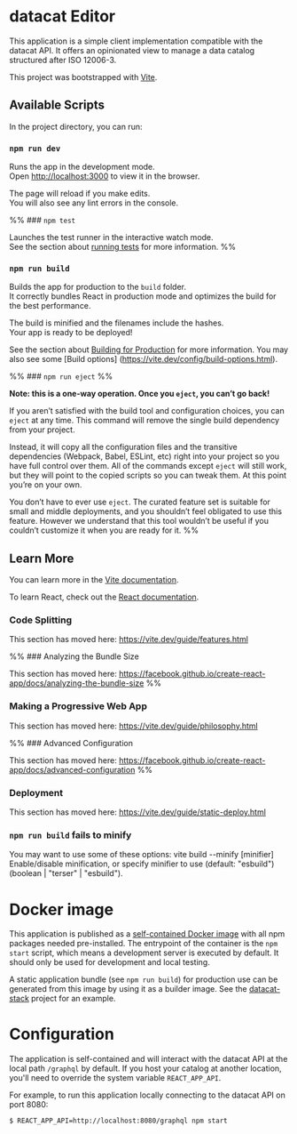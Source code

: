 # datacat Editor

This application is a simple client implementation compatible with the datacat API.
It offers an opinionated view to manage a data catalog structured after ISO 12006-3.

This project was bootstrapped with [Vite](https://github.com/vitejs/vite).

## Available Scripts

In the project directory, you can run:

### `npm run dev`

Runs the app in the development mode.<br />
Open [http://localhost:3000](http://localhost:3000) to view it in the browser.

The page will reload if you make edits.<br />
You will also see any lint errors in the console.

%% ### `npm test`

Launches the test runner in the interactive watch mode.<br />
See the section about [running tests](https://facebook.github.io/create-react-app/docs/running-tests) for more information. %% 

### `npm run build`

Builds the app for production to the `build` folder.<br />
It correctly bundles React in production mode and optimizes the build for the best performance.

The build is minified and the filenames include the hashes.<br />
Your app is ready to be deployed!

See the section about [Building for Production](https://vite.dev/guide/build.html) for more information.
You may also see some [Build options] (https://vite.dev/config/build-options.html). 

%% ### `npm run eject` %% 

**Note: this is a one-way operation. Once you `eject`, you can’t go back!**

If you aren’t satisfied with the build tool and configuration choices, you can `eject` at any time. This command will remove the single build dependency from your project.

Instead, it will copy all the configuration files and the transitive dependencies (Webpack, Babel, ESLint, etc) right into your project so you have full control over them. All of the commands except `eject` will still work, but they will point to the copied scripts so you can tweak them. At this point you’re on your own.

You don’t have to ever use `eject`. The curated feature set is suitable for small and middle deployments, and you shouldn’t feel obligated to use this feature. However we understand that this tool wouldn’t be useful if you couldn’t customize it when you are ready for it. %%

## Learn More

You can learn more in the [Vite documentation](https://vite.dev/guide/).

To learn React, check out the [React documentation](https://reactjs.org/).

### Code Splitting

This section has moved here: https://vite.dev/guide/features.html 

%% ### Analyzing the Bundle Size

This section has moved here: https://facebook.github.io/create-react-app/docs/analyzing-the-bundle-size %%

### Making a Progressive Web App

This section has moved here: https://vite.dev/guide/philosophy.html 

%% ### Advanced Configuration

This section has moved here: https://facebook.github.io/create-react-app/docs/advanced-configuration %%

### Deployment

This section has moved here: https://vite.dev/guide/static-deploy.html 

### `npm run build` fails to minify

You may want to use some of these options: vite build --minify [minifier]	Enable/disable minification, or specify minifier to use (default: "esbuild") (boolean | "terser" | "esbuild").

# Docker image

This application is published as a [self-contained Docker image](https://hub.docker.com/repository/docker/bentrm/datacat-editor) 
with all npm packages needed pre-installed. The entrypoint of the container is the `npm start` script, which means a development
server is executed by default. It should only be used for development and local testing.

A static application bundle (see `npm run build`) for production use can be generated from this image
by using it as a builder image.
See the [datacat-stack](https://github.com/dd-bim/datacat-stack) project for an example.

# Configuration

The application is self-contained and will interact with the datacat API at the local path `/graphql`
by default. If you host your catalog at another location, you'll need to override the system variable `REACT_APP_API`.

For example, to run this application locally connecting to the datacat API on port 8080:

````bash
$ REACT_APP_API=http://localhost:8080/graphql npm start 
````
